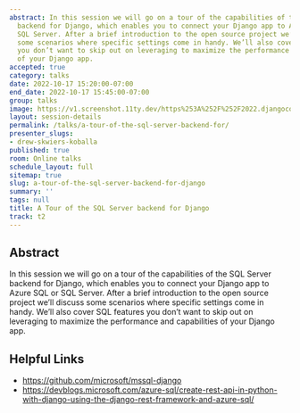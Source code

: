 ```yaml
---
abstract: In this session we will go on a tour of the capabilities of the SQL Server
  backend for Django, which enables you to connect your Django app to Azure SQL or
  SQL Server. After a brief introduction to the open source project we’ll discuss
  some scenarios where specific settings come in handy. We’ll also cover SQL features
  you don’t want to skip out on leveraging to maximize the performance and capabilities
  of your Django app.
accepted: true
category: talks
date: 2022-10-17 15:20:00-07:00
end_date: 2022-10-17 15:45:00-07:00
group: talks
image: https://v1.screenshot.11ty.dev/https%253A%252F%252F2022.djangocon.us%252Fpresenters%252Fdrew-skwiers-koballa%252F
layout: session-details
permalink: /talks/a-tour-of-the-sql-server-backend-for/
presenter_slugs:
- drew-skwiers-koballa
published: true
room: Online talks
schedule_layout: full
sitemap: true
slug: a-tour-of-the-sql-server-backend-for-django
summary: ''
tags: null
title: A Tour of the SQL Server backend for Django
track: t2
---
```


## Abstract

In this session we will go on a tour of the capabilities of the SQL Server backend for Django, which enables you to connect your Django app to Azure SQL or SQL Server. After a brief introduction to the open source project we’ll discuss some scenarios where specific settings come in handy. We’ll also cover SQL features you don’t want to skip out on leveraging to maximize the performance and capabilities of your Django app.

## Helpful Links
- https://github.com/microsoft/mssql-django
- https://devblogs.microsoft.com/azure-sql/create-rest-api-in-python-with-django-using-the-django-rest-framework-and-azure-sql/
